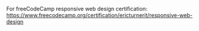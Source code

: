 For freeCodeCamp responsive web design certification: https://www.freecodecamp.org/certification/ericturnerit/responsive-web-design
